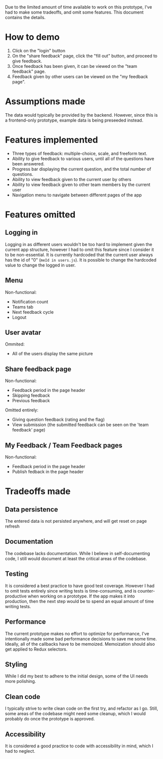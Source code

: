 Due to the limited amount of time available to work on this prototype, I've had to make some tradeoffs, and omit some features. This document contains the details.

# How to demo
1. Click on the "login" button
2. On the "share feedback" page, click the "fill out" button, and proceed to give feedback.
3. Once feedback has been given, it can be viewed on the "team feedback" page.
4. Feedback given by other users can be viewed on the "my feedback page".

# Assumptions made
The data would typically be provided by the backend. However, since this is a frontend-only prototype, example data is being preseeded instead.

# Features implemented
- Three types of feedback: multiple-choice, scale, and freeform text.
- Ability to give feedback to various users, until all of the questions have been answered.
- Progress bar displaying the current question, and the total number of questions.
- Ability to view feedback given to the current user by others
- Ability to view feedback given to other team members by the current user
- Navigation menu to navigate between different pages of the app

# Features omitted

## Logging in
Logging in as different users wouldn't be too hard to implement given the current app structure, however I had to omit this feature since I consider it to be non-essential. It is currently hardcoded that the current user always has the id of "0" (`meId in users.js`). It is possible to change the hardcoded value to change the logged in user.


## Menu
Non-functional:
- Notification count
- Teams tab
- Next feedback cycle
- Logout

## User avatar
Ommited:
- All of the users display the same picture

## Share feedback page
Non-functional:
- Feedback period in the page header
- Skipping feedback
- Previous feedback

Omitted entirely:
- Giving question feedback (rating and the flag)
- View submission (the submitted feedback can be seen on the 'team feedback' page)


## My Feedback / Team Feedback pages
Non-functional:
- Feedback period in the page header
- Publish fedback in the page header


# Tradeoffs made

## Data persistence
The entered data is not persisted anywhere, and will get reset on page refresh

## Documentation
The codebase lacks documentation. While I believe in self-documenting code, I still would document at least the critical areas of the codebase.

## Testing
It is considered a best practice to have good test coverage. However I had to omit tests entirely since writing tests is time-consuming, and is counter-productive when working on a prototype. If the app makes it into production, then the next step would be to spend an equal amount of time writing tests.

## Performance
The current prototype makes no effort to optimize for performance, I've intentionally made some bad performance decisions to save me some time.
Ideally, all of the callbacks have to be memoized. Memoization should also get applied to Redux selectors.

## Styling
While I did my best to adhere to the initial design, some of the UI needs more polishing.

## Clean code
I typically strive to write clean code on the first try, and refactor as I go. Still, some areas of the codebase might need some cleanup, which I would probably do once the prototype is approved.

## Accessibility
It is considered a good practice to code with accessibility in mind, which I had to neglect.
